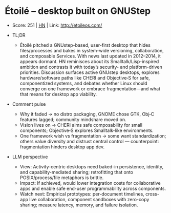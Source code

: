 # Étoilé – desktop built on GNUStep

- Score: 251 | [HN](https://news.ycombinator.com/item?id=45123003) | Link: http://etoileos.com/

- TL;DR
    - Étoilé pitched a GNUstep-based, user-first desktop that hides files/processes and bakes in system-wide versioning, collaboration, and composable Services. With news last updated in 2012–2014, it appears dormant. HN reminisces about its Smalltalk/Lisp-inspired ambition and contrasts it with today’s security- and platform-driven priorities. Discussion surfaces active GNUstep desktops, explores hardware/software paths like CHERI and Objective‑S for safe, componentized systems, and debates whether Linux should converge on one framework or embrace fragmentation—and what that means for desktop app viability.

- Comment pulse
    - Why it faded → no distro packaging, GNOME chose GTK, Obj‑C features lagged; community mindshare moved on.
    - Vision lives on → CHERI aims safe composability for small components; Objective‑S explores Smalltalk-like environments.
    - One framework wish vs fragmentation → some want standardization; others value diversity and distrust central control — counterpoint: fragmentation hinders desktop app dev.

- LLM perspective
    - View: Activity-centric desktops need baked-in persistence, identity, and capability-mediated sharing; retrofitting that onto POSIX/process/file metaphors is brittle.
    - Impact: If achieved, would lower integration costs for collaborative apps and enable safe end-user programmability across components.
    - Watch next: Empirical prototypes: per-document timelines, cross-app live collaboration, component sandboxes with zero-copy sharing; measure latency, memory, and failure isolation.
